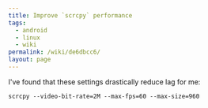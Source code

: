 ```yaml
---
title: Improve `scrcpy` performance
tags:
  - android
  - linux
  - wiki
permalink: /wiki/de6dbcc6/
layout: page
---
```


I've found that these settings drastically reduce lag for me:

```
scrcpy --video-bit-rate=2M --max-fps=60 --max-size=960
```
